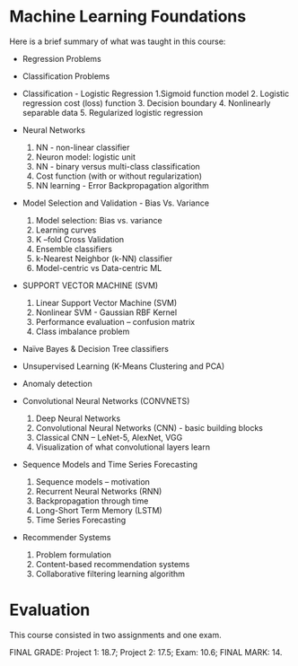 # Machine Learning Foundations

Here is a brief summary of what was taught in this course: 

- Regression Problems

- Classification Problems

- Classification - Logistic Regression
    1.Sigmoid function model
    2. Logistic regression cost (loss) function
    3. Decision boundary
    4. Nonlinearly separable data
    5. Regularized logistic regression 
    
- Neural Networks
    1. NN - non-linear classifier
    2. Neuron model: logistic unit
    3. NN - binary versus multi-class classification
    4. Cost function (with or without regularization)
    5. NN learning - Error Backpropagation algorithm

- Model Selection and Validation - Bias Vs. Variance 
    1. Model selection: Bias vs. variance
    2. Learning curves
    3. K –fold Cross Validation
    4. Ensemble classifiers
    5. k-Nearest Neighbor (k-NN) classifier
    6. Model-centric vs Data-centric ML

- SUPPORT VECTOR MACHINE (SVM)
    1. Linear Support Vector Machine (SVM)
    2. Nonlinear SVM - Gaussian RBF Kernel
    3. Performance evaluation – confusion matrix
    4. Class imbalance problem

- Naïve Bayes & Decision Tree classifiers

- Unsupervised Learning (K-Means Clustering and PCA) 

- Anomaly detection

- Convolutional Neural Networks (CONVNETS)
    1. Deep Neural Networks
    2. Convolutional Neural Networks (CNN) - basic building blocks
    3. Classical CNN – LeNet-5, AlexNet, VGG
    4. Visualization of what convolutional layers learn

- Sequence Models and Time Series Forecasting
    1. Sequence models – motivation
    2. Recurrent Neural Networks (RNN)
    3. Backpropagation through time
    4. Long-Short Term Memory (LSTM)
    5. Time Series Forecasting

- Recommender Systems
    1. Problem formulation
    2. Content-based recommendation systems
    3. Collaborative filtering learning algorithm

# Evaluation

This course consisted in two assignments and one exam. 

FINAL GRADE: Project 1: 18.7; Project 2: 17.5; Exam: 10.6; FINAL MARK: 14.
